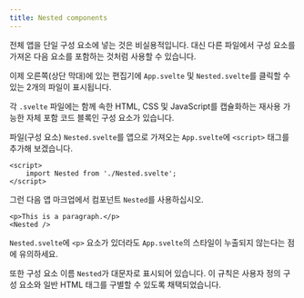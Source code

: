 ```yaml
---
title: Nested components
---
```


전체 앱을 단일 구성 요소에 넣는 것은 비실용적입니다. 대신 다른 파일에서 구성 요소를 가져온 다음 요소를 포함하는 것처럼 사용할 수 있습니다.

이제 오른쪽(상단 막대)에 있는 편집기에 `App.svelte` 및 `Nested.svelte`를 클릭할 수 있는 2개의 파일이 표시됩니다.

각 `.svelte` 파일에는 함께 속한 HTML, CSS 및 JavaScript를 캡슐화하는 재사용 가능한 자체 포함 코드 블록인 구성 요소가 있습니다.

파일(구성 요소) `Nested.svelte`를 앱으로 가져오는 `App.svelte`에 `<script>` 태그를 추가해 보겠습니다.

```svelte
<script>
	import Nested from './Nested.svelte';
</script>
```

그런 다음 앱 마크업에서 컴포넌트 `Nested`를 사용하십시오.

```svelte
<p>This is a paragraph.</p>
<Nested />
```

`Nested.svelte`에 `<p>` 요소가 있더라도 `App.svelte`의 스타일이 누출되지 않는다는 점에 유의하세요.

또한 구성 요소 이름 `Nested`가 대문자로 표시되어 있습니다. 이 규칙은 사용자 정의 구성 요소와 일반 HTML 태그를 구별할 수 있도록 채택되었습니다.
